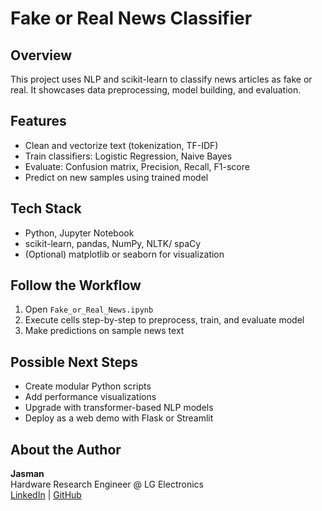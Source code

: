 # Fake or Real News Classifier

## Overview
This project uses NLP and scikit-learn to classify news articles as fake or real. It showcases data preprocessing, model building, and evaluation.

## Features
- Clean and vectorize text (tokenization, TF-IDF)
- Train classifiers: Logistic Regression, Naive Bayes
- Evaluate: Confusion matrix, Precision, Recall, F1-score
- Predict on new samples using trained model

## Tech Stack
- Python, Jupyter Notebook
- scikit-learn, pandas, NumPy, NLTK/ spaCy
- (Optional) matplotlib or seaborn for visualization

## Follow the Workflow
1. Open `Fake_or_Real_News.ipynb`
2. Execute cells step-by-step to preprocess, train, and evaluate model
3. Make predictions on sample news text

## Possible Next Steps
- Create modular Python scripts
- Add performance visualizations
- Upgrade with transformer-based NLP models
- Deploy as a web demo with Flask or Streamlit

## About the Author
**Jasman**  
Hardware Research Engineer @ LG Electronics  
[LinkedIn](https://linkedin.com/in/jasman-jasman-74ab21186) | [GitHub](https://github.com/Jasman123)  
